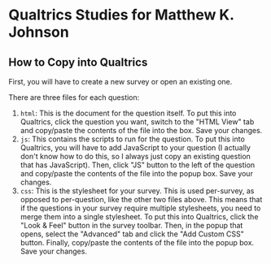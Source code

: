 # Qualtrics Studies for Matthew K. Johnson

## How to Copy into Qualtrics

First, you will have to create a new survey or open an existing one.

There are three files for each question:

1. `html`:  This is the document for the question itself.  To put this into Qualtrics, click the question you want, switch to the "HTML View" tab and copy/paste the contents of the file into the box.  Save your changes.
2. `js`:  This contains the scripts to run for the question.  To put this into Qualtrics, you will have to add JavaScript to your question (I actually don't know how to do this, so I always just copy an existing question that has JavaScript).  Then, click "JS" button to the left of the question and copy/paste the contents of the file into the popup box.  Save your changes.
3. `css`:  This is the stylesheet for your survey.  This is used per-survey, as opposed to per-question, like the other two files above.  This means that if the questions in your survey require multiple stylesheets, you need to merge them into a single stylesheet.  To put this into Qualtrics, click the "Look & Feel" button in the survey toolbar.  Then, in the popup that opens, select the "Advanced" tab and click the "Add Custom CSS" button.  Finally, copy/paste the contents of the file into the popup box.  Save your changes.
